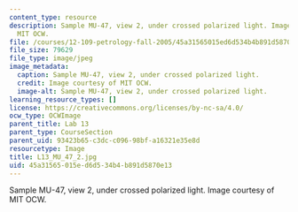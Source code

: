 ```yaml
---
content_type: resource
description: Sample MU-47, view 2, under crossed polarized light. Image courtesy of
  MIT OCW.
file: /courses/12-109-petrology-fall-2005/45a31565015ed6d534b4b891d5870e13_L13_MU_47_2.jpg
file_size: 79629
file_type: image/jpeg
image_metadata:
  caption: Sample MU-47, view 2, under crossed polarized light.
  credit: Image courtesy of MIT OCW.
  image-alt: Sample MU-47, view 2, under crossed polarized light.
learning_resource_types: []
license: https://creativecommons.org/licenses/by-nc-sa/4.0/
ocw_type: OCWImage
parent_title: Lab 13
parent_type: CourseSection
parent_uid: 93423b65-c3dc-c096-98bf-a16321e35e8d
resourcetype: Image
title: L13_MU_47_2.jpg
uid: 45a31565-015e-d6d5-34b4-b891d5870e13
---
```

Sample MU-47, view 2, under crossed polarized light. Image courtesy of MIT OCW.